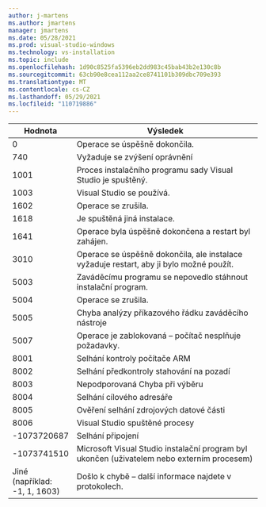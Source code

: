 ```yaml
---
author: j-martens
ms.author: jmartens
manager: jmartens
ms.date: 05/28/2021
ms.prod: visual-studio-windows
ms.technology: vs-installation
ms.topic: include
ms.openlocfilehash: 1d90c8525fa5396eb2dd983c45bab43b2e130c8b
ms.sourcegitcommit: 63cb90e8cea112aa2ce8741101b309dbc709e393
ms.translationtype: MT
ms.contentlocale: cs-CZ
ms.lasthandoff: 05/29/2021
ms.locfileid: "110719886"
---
```

| **Hodnota** | **Výsledek** |
| --------- | ---------- |
| 0 | Operace se úspěšně dokončila. |
| 740 | Vyžaduje se zvýšení oprávnění |
| 1001 | Proces instalačního programu sady Visual Studio je spuštěný. |
| 1003 | Visual Studio se používá. |
| 1602 | Operace se zrušila. |
| 1618 | Je spuštěná jiná instalace. |
| 1641 | Operace byla úspěšně dokončena a restart byl zahájen. |
| 3010 | Operace se úspěšně dokončila, ale instalace vyžaduje restart, aby ji bylo možné použít. |
| 5003 | Zaváděcímu programu se nepovedlo stáhnout instalační program. |
| 5004 | Operace se zrušila. |
| 5005 | Chyba analýzy příkazového řádku zaváděcího nástroje |
| 5007 | Operace je zablokovaná – počítač nesplňuje požadavky. |
| 8001 | Selhání kontroly počítače ARM |
| 8002 | Selhání předkontroly stahování na pozadí |
| 8003 | Nepodporovaná Chyba při výběru |
| 8004 | Selhání cílového adresáře |
| 8005 | Ověření selhání zdrojových datové části |
| 8006 | Visual Studio spuštěné procesy |
| -1073720687 | Selhání připojení |
| -1073741510 | Microsoft Visual Studio instalační program byl ukončen (uživatelem nebo externím procesem) |
| Jiné<br>(například:<br>-1, 1, 1603) | Došlo k chybě – další informace najdete v protokolech. |

